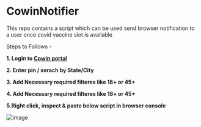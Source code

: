 # CowinNotifier
This repo contains a script which can be used send browser notification to a user once covid vaccine slot is available 

Steps to Follows -

<b> 1. Login to <a href="https://selfregistration.cowin.gov.in/"> Cowin portal </a> </b>
  
<b> 2. Enter pin / serach by State/City </b>
  
<b> 3. Add Necessary required filteres like 18+ or 45+</b>

  
<b> 4. Add Necessary required filteres like 18+ or 45+</b>

<b> 5.Right click, inspect & paste below script in browser console</b>

![image](https://user-images.githubusercontent.com/8316941/117449243-61a5b080-af5d-11eb-9609-6dbe2fed83e1.png)

